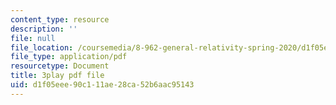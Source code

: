 ```yaml
---
content_type: resource
description: ''
file: null
file_location: /coursemedia/8-962-general-relativity-spring-2020/d1f05eee90c111ae28ca52b6aac95143_4QPKWFme0k4.pdf
file_type: application/pdf
resourcetype: Document
title: 3play pdf file
uid: d1f05eee-90c1-11ae-28ca-52b6aac95143
---
```

